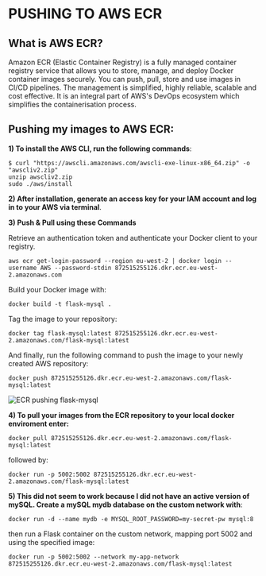 # **PUSHING TO AWS ECR**

## **What is AWS ECR?**
Amazon ECR (Elastic Container Registry) is a fully managed container registry service that allows you to store, manage, and deploy Docker container images securely. You can push, pull, store and use images in CI/CD pipelines. The management is simplified, highly reliable, scalable and cost effective. It is an integral part of AWS's DevOps ecosystem which simplifies the containerisation process.

## **Pushing my images to AWS ECR**:

**1) To install the AWS CLI, run the following commands**:

```
$ curl "https://awscli.amazonaws.com/awscli-exe-linux-x86_64.zip" -o "awscliv2.zip"
unzip awscliv2.zip
sudo ./aws/install
```

**2) After installation, generate an access key for your IAM account and log in to your AWS via terminal**.

**3) Push & Pull using these Commands**
 
 Retrieve an authentication token and authenticate your Docker client to your registry.
```
aws ecr get-login-password --region eu-west-2 | docker login --username AWS --password-stdin 872515255126.dkr.ecr.eu-west-2.amazonaws.com
```

 Build your Docker image with:
 ```
 docker build -t flask-mysql .
 ```

 Tag the image to your repository:
 ```
 docker tag flask-mysql:latest 872515255126.dkr.ecr.eu-west-2.amazonaws.com/flask-mysql:latest
 ```

And finally, run the following command to push the image to your newly created AWS repository:
```
docker push 872515255126.dkr.ecr.eu-west-2.amazonaws.com/flask-mysql:latest
```
![ECR pushing flask-mysql ](https://github.com/user-attachments/assets/af27debb-5560-431e-9b6b-ffbc8ddc0c4a)


**4) To pull your images from the ECR repository to your local docker enviroment enter:**
```
docker pull 872515255126.dkr.ecr.eu-west-2.amazonaws.com/flask-mysql:latest
```

followed by:
```
docker run -p 5002:5002 872515255126.dkr.ecr.eu-west-2.amazonaws.com/flask-mysql:latest
```

**5) This did not seem to work because I did not have an active version of mySQL. Create a mySQL mydb database on the custom network with**:
```
docker run -d --name mydb -e MYSQL_ROOT_PASSWORD=my-secret-pw mysql:8
```

then run a Flask container on the custom network, mapping port 5002 and using the specified image:
```
docker run -p 5002:5002 --network my-app-network 872515255126.dkr.ecr.eu-west-2.amazonaws.com/flask-mysql:latest
```
